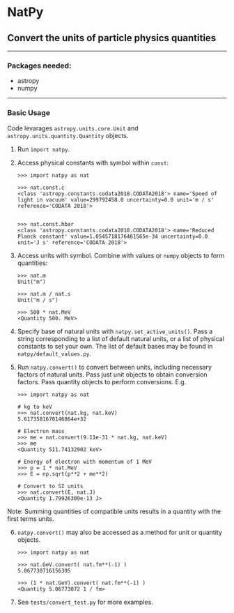 # NatPy

## Convert the units of particle physics quantities

---

### Packages needed:

- astropy
- numpy

---

### Basic Usage

Code levarages `astropy.units.core.Unit` and `astropy.units.quantity.Quantity` objects.

1. Run `import natpy`.
2. Access physical constants with symbol within `const`:

   ```
   >>> import natpy as nat

   >>> nat.const.c
   <class 'astropy.constants.codata2018.CODATA2018'> name='Speed of light in vacuum' value=299792458.0 uncertainty=0.0 unit='m / s' reference='CODATA 2018'>


   >>> nat.const.hbar
   <class 'astropy.constants.codata2018.CODATA2018'> name='Reduced Planck constant' value=1.0545718176461565e-34 uncertainty=0.0 unit='J s' reference='CODATA 2018'>

   ```

3. Access units with symbol. Combine with values or `numpy` objects to form quantities:

   ```
   >>> nat.m
   Unit("m")

   >>> nat.m / nat.s
   Unit("m / s")

   >>> 500 * nat.MeV
   <Quantity 500. MeV>
   ```

4. Specify base of natural units with `natpy.set_active_units()`. Pass a string corresponding to a list of default natural units, or a list of physical constants to set your own. The list of default bases may be found in `natpy/default_values.py`.

5. Run `natpy.convert()` to convert between units, including necessary factors of natural units. Pass just unit objects to obtain conversion factors. Pass quantity objects to perform conversions. E.g.

   ```
   >>> import natpy as nat

   # kg to keV
   >>> nat.convert(nat.kg, nat.keV)
   5.6173581670146864e+32

   # Electron mass
   >>> me = nat.convert(9.11e-31 * nat.kg, nat.keV)
   >>> me
   <Quantity 511.74132902 keV>

   # Energy of electron with momentum of 1 MeV
   >>> p = 1 * nat.MeV
   >>> E = np.sqrt(p**2 + me**2)

   # Convert to SI units
   >>> nat.convert(E, nat.J)
   <Quantity 1.79926309e-13 J>
   ```

Note: Summing quantities of compatible units results in a quantity with the first terms units.

6. `natpy.convert()` may also be accessed as a method for unit or quantity objects.

   ```
   >>> import natpy as nat

   >>> nat.GeV.convert( nat.fm**(-1) )
   5.067730716156395

   >>> (1 * nat.GeV).convert( nat.fm**(-1) )
   <Quantity 5.06773072 1 / fm>
   ```

7. See `tests/convert_test.py` for more examples.

